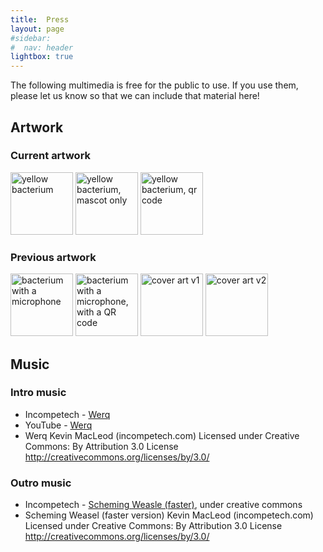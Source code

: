 ```yaml
---
title:  Press
layout: page
#sidebar:
#  nav: header
lightbox: true
---
```


The following multimedia is free for the public to use.
If you use them, please let us know so that we can include that material here!

## Artwork

### Current artwork

<img src="{{ '/assets/artwork/microbinfie-logo-2024.png' | relative_url }}"
    alt="yellow bacterium"
    style="width: 100px; height: 100px;">
<img src="{{ '/assets/artwork/microbinfie-logo-mascot-only-2024.png' | relative_url }}"
    alt="yellow bacterium, mascot only"
    style="width: 100px; height: 100px;">
<img src="{{ '/assets/artwork/microbinfie-logo-mascot-only-qr-2024.png' | relative_url }}"
    alt="yellow bacterium, qr code"
    style="width: 100px; height: 100px;">

### Previous artwork

<img src="{{ '/assets/artwork/microbinfie-bacterium-microphone.jpg' | relative_url }}"
    alt="bacterium with a microphone"
    style="width: 100px; height: 100px;">
<img src="{{ '/assets/artwork/microbinfie.qr.png' | relative_url }}"
    alt="bacterium with a microphone, with a QR code"
    style="width: 100px; height: 100px;">
<img src="{{ '/assets/artwork/COVERART.v1.png' | relative_url }}"
    alt="cover art v1"
    style="width: 100px; height: 100px;">
<img src="{{ '/assets/artwork/COVERART.v2.png' | relative_url }}"
    alt="cover art v2"
    style="width: 100px; height: 100px;">

## Music

### Intro music

* Incompetech - [Werq](https://incompetech.com/music/royalty-free/index.html?isrc=USUAN1800005)
* YouTube - [Werq](https://youtu.be/Mf9WroOPCwI)
* Werq Kevin MacLeod (incompetech.com) Licensed under Creative Commons: By Attribution 3.0 License http://creativecommons.org/licenses/by/3.0/

### Outro music

* Incompetech - [Scheming Weasle (faster)](https://incompetech.com/music/royalty-free/index.html?isrc=USUAN1100085), under creative commons
* Scheming Weasel (faster version) Kevin MacLeod (incompetech.com) Licensed under Creative Commons: By Attribution 3.0 License http://creativecommons.org/licenses/by/3.0/ 
